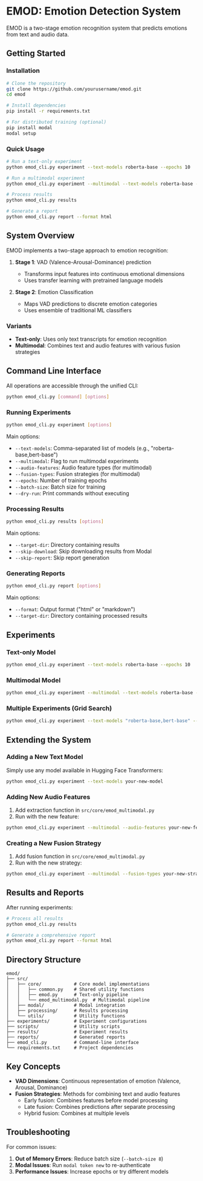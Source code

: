 # EMOD: Emotion Detection System

EMOD is a two-stage emotion recognition system that predicts emotions from text and audio data.

## Getting Started

### Installation

```bash
# Clone the repository
git clone https://github.com/yourusername/emod.git
cd emod

# Install dependencies
pip install -r requirements.txt

# For distributed training (optional)
pip install modal
modal setup
```

### Quick Usage

```bash
# Run a text-only experiment
python emod_cli.py experiment --text-models roberta-base --epochs 10

# Run a multimodal experiment
python emod_cli.py experiment --multimodal --text-models roberta-base --audio-features mfcc --fusion-types early

# Process results
python emod_cli.py results

# Generate a report
python emod_cli.py report --format html
```

## System Overview

EMOD implements a two-stage approach to emotion recognition:

1. **Stage 1**: VAD (Valence-Arousal-Dominance) prediction
   - Transforms input features into continuous emotional dimensions
   - Uses transfer learning with pretrained language models

2. **Stage 2**: Emotion Classification
   - Maps VAD predictions to discrete emotion categories
   - Uses ensemble of traditional ML classifiers

### Variants

- **Text-only**: Uses only text transcripts for emotion recognition
- **Multimodal**: Combines text and audio features with various fusion strategies

## Command Line Interface

All operations are accessible through the unified CLI:

```bash
python emod_cli.py [command] [options]
```

### Running Experiments

```bash
python emod_cli.py experiment [options]
```

Main options:
- `--text-models`: Comma-separated list of models (e.g., "roberta-base,bert-base")
- `--multimodal`: Flag to run multimodal experiments
- `--audio-features`: Audio feature types (for multimodal)
- `--fusion-types`: Fusion strategies (for multimodal)
- `--epochs`: Number of training epochs
- `--batch-size`: Batch size for training
- `--dry-run`: Print commands without executing

### Processing Results

```bash
python emod_cli.py results [options]
```

Main options:
- `--target-dir`: Directory containing results
- `--skip-download`: Skip downloading results from Modal
- `--skip-report`: Skip report generation

### Generating Reports

```bash
python emod_cli.py report [options]
```

Main options:
- `--format`: Output format ("html" or "markdown")
- `--target-dir`: Directory containing processed results

## Experiments

### Text-only Model

```bash
python emod_cli.py experiment --text-models roberta-base --epochs 10
```

### Multimodal Model

```bash
python emod_cli.py experiment --multimodal --text-models roberta-base --audio-features mfcc --fusion-types early
```

### Multiple Experiments (Grid Search)

```bash
python emod_cli.py experiment --text-models "roberta-base,bert-base" --epochs "10,20"
```

## Extending the System

### Adding a New Text Model

Simply use any model available in Hugging Face Transformers:

```bash
python emod_cli.py experiment --text-models your-new-model
```

### Adding New Audio Features

1. Add extraction function in `src/core/emod_multimodal.py`
2. Run with the new feature:

```bash
python emod_cli.py experiment --multimodal --audio-features your-new-feature
```

### Creating a New Fusion Strategy

1. Add fusion function in `src/core/emod_multimodal.py`
2. Run with the new strategy:

```bash
python emod_cli.py experiment --multimodal --fusion-types your-new-strategy
```

## Results and Reports

After running experiments:

```bash
# Process all results
python emod_cli.py results

# Generate a comprehensive report
python emod_cli.py report --format html
```

## Directory Structure

```
emod/
├── src/
│   ├── core/            # Core model implementations
│   │   ├── common.py    # Shared utility functions
│   │   ├── emod.py      # Text-only pipeline
│   │   └── emod_multimodal.py  # Multimodal pipeline
│   ├── modal/           # Modal integration
│   ├── processing/      # Results processing
│   └── utils/           # Utility functions
├── experiments/         # Experiment configurations
├── scripts/             # Utility scripts
├── results/             # Experiment results
├── reports/             # Generated reports
├── emod_cli.py          # Command-line interface
└── requirements.txt     # Project dependencies
```

## Key Concepts

- **VAD Dimensions**: Continuous representation of emotion (Valence, Arousal, Dominance)
- **Fusion Strategies**: Methods for combining text and audio features
  - Early fusion: Combines features before model processing
  - Late fusion: Combines predictions after separate processing
  - Hybrid fusion: Combines at multiple levels

## Troubleshooting

For common issues:

1. **Out of Memory Errors**: Reduce batch size (`--batch-size 8`)
2. **Modal Issues**: Run `modal token new` to re-authenticate
3. **Performance Issues**: Increase epochs or try different models
